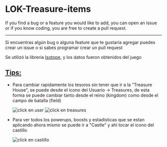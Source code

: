 # LOK-Treasure-items

If you find a bug or a feature you would like to add, you can open an issue or if you know coding, you are free to create a pull request.

---

Si encuentras algún bug o alguna feature que te gustaría agregar puedes crear un issue o si sabes programar crear un pull request

Se utilizó la librería [Isotope](https://isotope.metafizzy.co/), y los datos fueron obtenidos del juego

## <u>Tips:</u>
* Para cambiar rapidamente los tesoros sin tener que ir a la "Treasure House", se puede desde el icono del Usuario -> Treasures, de esta forma se puede cambiar tanto desde el reino (kingdom) como desde el campo de batalla (field)

    ![click en user](https://i.imgur.com/P0dIa2C.png)
    ![click en treasures](https://i.imgur.com/yDW7LAV.png)


* Para ver todos los powerups, boosts y estadisticas que se estan aplicando ahora mismo se puede ir a "Castle" y ahí tocar el icono del castillo

    ![click en castillo](https://i.imgur.com/1bxxsxX.png)
